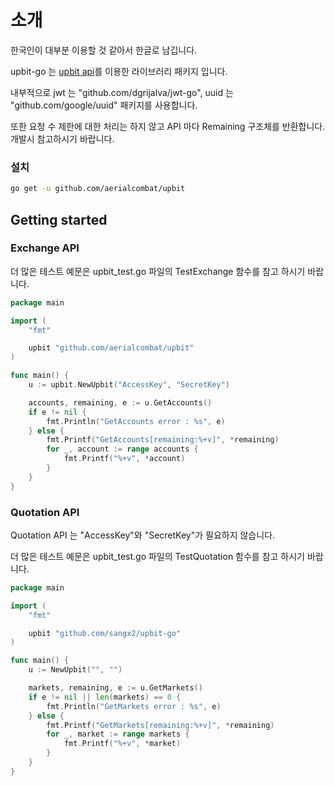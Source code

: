 # 소개

한국인이 대부분 이용할 것 같아서 한글로 남깁니다.

upbit-go 는 [upbit api](https://docs.upbit.com/)를 이용한 라이브러리 패키지 입니다. 

내부적으로 jwt 는 "github.com/dgrijalva/jwt-go", uuid 는 "github.com/google/uuid" 패키지를 사용합니다.

또한 요청 수 제한에 대한 처리는 하지 않고 API 마다 Remaining 구조체를 반환합니다. 개발시 참고하시기 바랍니다.


### 설치

```bash
go get -u github.com/aerialcombat/upbit
```

## Getting started

### Exchange API

더 많은 테스트 예문은 upbit_test.go 파일의 TestExchange 함수를 참고 하시기 바랍니다.

```go
package main

import (
	"fmt"

	upbit "github.com/aerialcombat/upbit"
)

func main() {
	u := upbit.NewUpbit("AccessKey", "SecretKey")

	accounts, remaining, e := u.GetAccounts()
	if e != nil {
		fmt.Println("GetAccounts error : %s", e)
	} else {
		fmt.Printf("GetAccounts[remaining:%+v]", *remaining)
		for _, account := range accounts {
			fmt.Printf("%+v", *account)
		}
	}
}
```

### Quotation API

Quotation API 는 "AccessKey"와 "SecretKey"가 필요하지 않습니다.

더 많은 테스트 예문은 upbit_test.go 파일의 TestQuotation 함수를 참고 하시기 바랍니다.

```go
package main

import (
	"fmt"

	upbit "github.com/sangx2/upbit-go"
)

func main() {
    u := NewUpbit("", "")

	markets, remaining, e := u.GetMarkets()
	if e != nil || len(markets) == 0 {
		fmt.Println("GetMarkets error : %s", e)
	} else {
		fmt.Printf("GetMarkets[remaining:%+v]", *remaining)
		for _, market := range markets {
			fmt.Printf("%+v", *market)
		}
	}
}
```
